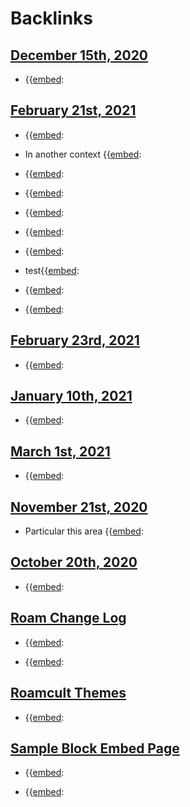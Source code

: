 
# Backlinks
## [December 15th, 2020](<December 15th, 2020.md>)
- {{[embed](<embed.md>):

## [February 21st, 2021](<February 21st, 2021.md>)
- {{[embed](<embed.md>):

- In another context {{[embed](<embed.md>):

- {{[embed](<embed.md>):

- {{[embed](<embed.md>):

- {{[embed](<embed.md>):

- {{[embed](<embed.md>):

- {{[embed](<embed.md>):

- test{{[embed](<embed.md>):

- {{[embed](<embed.md>):

- {{[embed](<embed.md>):

## [February 23rd, 2021](<February 23rd, 2021.md>)
- {{[embed](<embed.md>):

## [January 10th, 2021](<January 10th, 2021.md>)
- {{[embed](<embed.md>):

## [March 1st, 2021](<March 1st, 2021.md>)
- {{[embed](<embed.md>):

## [November 21st, 2020](<November 21st, 2020.md>)
- Particular this area {{[embed](<embed.md>):

## [October 20th, 2020](<October 20th, 2020.md>)
- {{[embed](<embed.md>):

## [Roam Change Log](<Roam Change Log.md>)
- {{[embed](<embed.md>):

- {{[embed](<embed.md>):

## [Roamcult Themes](<Roamcult Themes.md>)
- {{[embed](<embed.md>):

## [Sample Block Embed Page](<Sample Block Embed Page.md>)
- {{[embed](<embed.md>):

- {{[embed](<embed.md>):

